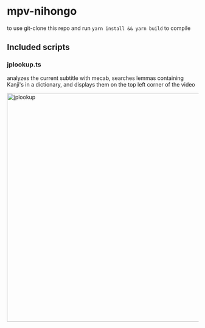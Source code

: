 # mpv-nihongo

to use git-clone this repo and run `yarn install && yarn build` to compile

## Included scripts

### jplookup.ts

analyzes the current subtitle with mecab, searches lemmas containing Kanji's
in a dictionary, and displays them on the top left corner of the video

<img src="https://0x0.st/s4Dg.png" width="600" title="jplookup">
